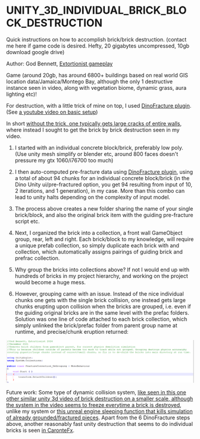 # UNITY_3D_INDIVIDUAL_BRICK_BLOCK_DESTRUCTION
Quick instructions on how to accomplish brick/brick destruction. (contact me here if game code is desired. Hefty, 20 gigabytes uncompressed, 10gb download google drive)


Author: God Bennett, [Extortionist gameplay](https://youtu.be/B4mDnA1M0nE)

Game (around 20gb, has around 6800+ buildings based on real world GIS location
data/Jamaica/Montego Bay, although the only 1 destructive instance seen in video, along with
vegetation biome, dynamic grass, aura lighting etc)!

For destruction, with a little trick of mine on top, I used [DinoFracture plugin](https://assetstore.unity.com/packages/tools/physics/dinofracture-a-dynamic-fracture-library-26599). (See [a youtube video on basic setup](https://www.youtube.com/watch?v=Ob915rNk3-k))

In short [without the trick, one typically gets large cracks of entire walls](https://www.youtube.com/watch?v=Kn8YgywItXQ&feature=youtu.be), where instead I sought
to get the brick by brick destruction seen in my video.

1. I started with an individual concrete block/brick, preferably low poly. (Use unity mesh
simplify or blender etc, around 800 faces doesn't pressure my gtx 1060/i76700 too much)

2. I then auto-computed pre-fracture data using [DinoFracture plugin](https://assetstore.unity.com/packages/tools/physics/dinofracture-a-dynamic-fracture-library-26599), using a total of about 94 chunks for an individual concrete block/brick (in the Dino Unity ui/pre-fractured
option, you get 94 resulting from input of 10, 2 iterations, and 1 generation), in my case.
More than this combo can lead to unity halts depending on the complexity of input
model.

3. The process above creates a new folder sharing the name of your single brick/block, and
also the original brick item with the guiding pre-fracture script etc.

4. Next, I organized the brick into a collection, a front wall GameObject group, rear, left
and right. Each brick/block to my knowledge, will require a unique prefab collection, so
simply duplicate each brick with and collection, which automatically assigns pairings of
guiding brick and prefrac collection.

5. Why group the bricks into collections above? If not I would end up with hundreds of
bricks in my project hierarchy, and working on the project would become a huge mess.

6. However, grouping came with an issue. Instead of the nice individual chunks one gets
with the single brick collision, one instead gets large chunks erupting upon collision
when the bricks are grouped, i.e. even if the guiding original bricks are in the same level
with the prefac folders. Solution was one line of code attached to each brick collection,
which simply unlinked the brick/prefac folder from parent group name at runtime, and
precise/chunk eruption returned:

![image](https://github.com/automatanism/UNITY_3D_INDIVIDUAL_BRICK_BLOCK_DESTRUCTION/blob/main/frac_correction_on_grouping.png)

Future work: Some type of dynamic collision system, [like seen in this one other similar unity 3d video of brick destruction on a smaller scale, although the system in the video seems to freeze everytime a brick is destroyed](https://youtu.be/_-WdU4VQjZI), unlike my system or [this unreal engine sleeping function that kills simulation of already grounded/fractured pieces](https://youtu.be/VWzCMGcC6eA?t=610). Apart from the 6 DinoFracture steps above, another reasonably fast unity destruction that seems to do individual bricks is seen [in CaronteFx](https://youtu.be/JqctvCmlky0).

